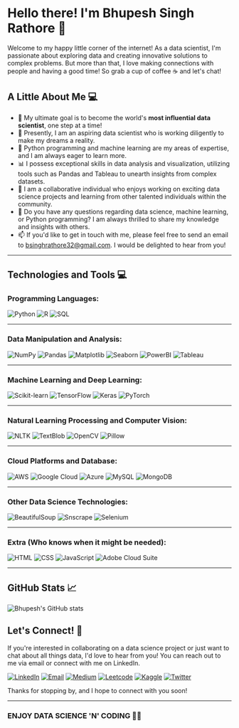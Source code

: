 # Hello there! I'm Bhupesh Singh Rathore 🌟

Welcome to my happy little corner of the internet! As a data scientist, I'm passionate about exploring data and creating innovative solutions to complex problems. But more than that, I love making connections with people and having a good time! So grab a cup of coffee ☕ and let's chat!

## A Little About Me 💻

- 🚀 My ultimate goal is to become the world's **most influential data scientist**, one step at a time!
- 💫 Presently, I am an aspiring data scientist who is working diligently to make my dreams a reality.
- 🐍 Python programming and machine learning are my areas of expertise, and I am always eager to learn more.
- 📊 I possess exceptional skills in data analysis and visualization, utilizing tools such as Pandas and Tableau to unearth insights from complex datasets.
- 🤝 I am a collaborative individual who enjoys working on exciting data science projects and learning from other talented individuals within the community.
- 💬 Do you have any questions regarding data science, machine learning, or Python programming? I am always thrilled to share my knowledge and insights with others.
- 📫 If you'd like to get in touch with me, please feel free to send an email to bsinghrathore32@gmail.com. I would be delighted to hear from you!

---

## Technologies and Tools 💻

### Programming Languages: 
![Python](https://img.shields.io/badge/Python-3776AB?style=for-the-badge&logo=python&logoColor=white)
![R](https://img.shields.io/badge/R-276DC3?style=for-the-badge&logo=R&logoColor=white)
![SQL](https://img.shields.io/badge/SQL-003B57?style=for-the-badge&logo=Microsoft-SQL-Server&logoColor=white)

---


### Data Manipulation and Analysis:
![NumPy](https://img.shields.io/badge/NumPy-013243?style=for-the-badge&logo=NumPy&logoColor=white)
![Pandas](https://img.shields.io/badge/Pandas-150458?style=for-the-badge&logo=Pandas&logoColor=white)
![Matplotlib](https://img.shields.io/badge/Matplotlib-11557C?style=for-the-badge&logo=Python&logoColor=white)
![Seaborn](https://img.shields.io/badge/Seaborn-388E3C?style=for-the-badge&logo=Python&logoColor=white)
![PowerBI](https://img.shields.io/badge/PowerBI-F2C811?style=for-the-badge&logo=Power-BI&logoColor=black)
![Tableau](https://img.shields.io/badge/Tableau-E97627?style=for-the-badge&logo=Tableau&logoColor=white)
<!--- ![Plotly](https://img.shields.io/badge/Plotly-3F4F75?style=for-the-badge&logo=Plotly&logoColor=white)
![SciPy](https://img.shields.io/badge/SciPy-8CAAE6?style=for-the-badge&logo=SciPy&logoColor=white)
![ggplot2](https://img.shields.io/badge/ggplot2-FC8D62?style=for-the-badge&logo=R&logoColor=white)--->

---

### Machine Learning and Deep Learning:
![Scikit-learn](https://img.shields.io/badge/scikit--learn-F7931E?style=for-the-badge&logo=scikit-learn&logoColor=white)
![TensorFlow](https://img.shields.io/badge/TensorFlow-FF6F00?style=for-the-badge&logo=TensorFlow&logoColor=white)
![Keras](https://img.shields.io/badge/Keras-D00000?style=for-the-badge&logo=Keras&logoColor=white)
![PyTorch](https://img.shields.io/badge/PyTorch-EE4C2C?style=for-the-badge&logo=PyTorch&logoColor=white)

---


### Natural Learning Processing and Computer Vision:
![NLTK](https://img.shields.io/badge/NLTK-4EA6A6?style=for-the-badge&logo=Python&logoColor=white)
![TextBlob](https://img.shields.io/badge/TextBlob-FFC107?style=for-the-badge&logo=python&logoColor=white)
![OpenCV](https://img.shields.io/badge/OpenCV-5C3EE8?style=for-the-badge&logo=opencv&logoColor=white)
![Pillow](https://img.shields.io/badge/Pillow-8CAAE6?style=for-the-badge&logo=python&logoColor=white)

---


### Cloud Platforms and Database:
![AWS](https://img.shields.io/badge/AWS-232F3E?style=for-the-badge&logo=Amazon-AWS&logoColor=white)
![Google Cloud](https://img.shields.io/badge/Google_Cloud-4285F4?style=for-the-badge&logo=Google-Cloud&logoColor=white)
![Azure](https://img.shields.io/badge/Azure-0089D6?style=for-the-badge&logo=Microsoft-Azure&logoColor=white)
![MySQL](https://img.shields.io/badge/MySQL-4479A1?style=for-the-badge&logo=mysql&logoColor=white)
![MongoDB](https://img.shields.io/badge/MongoDB-47A248?style=for-the-badge&logo=mongodb&logoColor=white)

---


### Other Data Science Technologies:
![BeautifulSoup](https://img.shields.io/badge/BeautifulSoup-339933?style=for-the-badge&logo=python&logoColor=white)
![Snscrape](https://img.shields.io/badge/Snscrape-1DA1F2?style=for-the-badge&logo=twitter&logoColor=white)
![Selenium](https://img.shields.io/badge/Selenium-43B02A?style=for-the-badge&logo=selenium&logoColor=white)

---

### Extra (Who knows when it might be needed):
![HTML](https://img.shields.io/badge/HTML-E34F26?style=for-the-badge&logo=html5&logoColor=white)
![CSS](https://img.shields.io/badge/CSS-1572B6?style=for-the-badge&logo=css3&logoColor=white)
![JavaScript](https://img.shields.io/badge/JavaScript-F7DF1E?style=for-the-badge&logo=javascript&logoColor=black)
![Adobe Cloud Suite](https://img.shields.io/badge/Adobe%20Creative%20Cloud-DA1F26?style=for-the-badge&logo=Adobe%20Creative%20Cloud&logoColor=white)


---


## GitHub Stats 📈

![Bhupesh's GitHub stats](https://github-readme-stats.vercel.app/api?username=BhupeshRathore07&show_icons=true&theme=radical)

## Let's Connect! 🤝
If you're interested in collaborating on a data science project or just want to chat about all things data, I'd love to hear from you! You can reach out to me via email or connect with me on LinkedIn.

[![LinkedIn](https://img.shields.io/badge/LinkedIn-0077B5?style=for-the-badge&logo=linkedin&logoColor=white)](https://www.linkedin.com/in/bhupeshrathore/)
[![Email](https://img.shields.io/badge/Email-D14836?style=for-the-badge&logo=gmail&logoColor=white)](mailto:bsinghrathore32@gmail.com)
[![Medium](https://img.shields.io/badge/Medium-12100E?style=for-the-badge&logo=medium&logoColor=white)](https://medium.com/@bsinghrathore32)
[![Leetcode](https://img.shields.io/badge/Leetcode-FFA116?style=for-the-badge&logo=leetcode&logoColor=white)](https://leetcode.com/bsinghrathore32/)
[![Kaggle](https://img.shields.io/badge/Kaggle-20BEFF?style=for-the-badge&logo=kaggle&logoColor=white)](https://www.kaggle.com/bhupeshsinghrathore)
[![Twitter](https://img.shields.io/badge/Twitter-1DA1F2?style=for-the-badge&logo=twitter&logoColor=white)](https://twitter.com/BhupeshSinghRa5)

Thanks for stopping by, and I hope to connect with you soon!

---

### ENJOY DATA SCIENCE 'N' CODING 🐍😎
